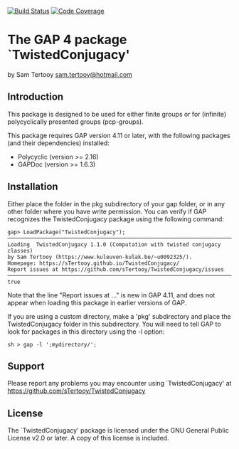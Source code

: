 [![Build Status](https://travis-ci.org/sTertooy/TwistedConjugacy.svg?branch=master)](https://travis-ci.org/sTertooy/TwistedConjugacy)
[![Code Coverage](https://codecov.io/github/sTertooy/TwistedConjugacy/coverage.svg?branch=master&token=)](https://codecov.io/gh/sTertooy/TwistedConjugacy)

The GAP 4 package `TwistedConjugacy'
====================================

by Sam Tertooy <sam.tertooy@hotmail.com>


Introduction
------------

This package is designed to be used for either finite groups or for
(infinite) polycyclically presented groups (pcp-groups).

This package requires GAP version 4.11 or later, with the following packages
(and their dependencies) installed:
- Polycyclic (version >= 2.16)
- GAPDoc (version >= 1.6.3)



Installation
------------

Either place the folder in the pkg subdirectory of your gap folder, or in 
any other folder where you have write permission. You can verify if GAP 
recognizes the TwistedConjugacy package using the following command:

    gap> LoadPackage("TwistedConjugacy");
	─────────────────────────────────────────────────────────────────────────────
	Loading  TwistedConjugacy 1.1.0 (Computation with twisted conjugacy classes)
	by Sam Tertooy (https://www.kuleuven-kulak.be/~u0092325/).
	Homepage: https://sTertooy.github.io/TwistedConjugacy/
	Report issues at https://github.com/sTertooy/TwistedConjugacy/issues
	─────────────────────────────────────────────────────────────────────────────
	true

Note that the line "Report issues at ..." is new in GAP 4.11, and does not
appear when loading this package in earlier versions of GAP.

If you are using a custom directory, make a 'pkg' subdirectory and place
the TwistedConjugacy folder in this subdirectory. You will need to tell 
GAP to look for packages in this directory using the -l option:

	sh > gap -l ';mydirectory/';


 
Support
-------
 
Please report any problems you may encounter using `TwistedConjugacy' 
at <https://github.com/sTertooy/TwistedConjugacy>



License
-------

The `TwistedConjugacy' package is licensed under the GNU General
Public License v2.0 or later. A copy of this license is included.
